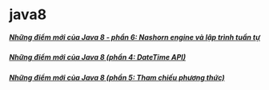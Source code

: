 # java8
##### [Những điểm mới của Java 8 - phần 6: Nashorn engine và lập trình tuần tự](http://smartjob.vn/nhung-diem-moi-cua-java-8-phan-6-nashorn-engine-va-lap-trinh-tuan-tu/)
##### [Những điểm mới của Java 8 (phần 4: DateTime API)](http://smartjob.vn/nhung-diem-moi-cua-java-8-phan-4-datetime-api/)
##### [Những điểm mới của Java 8 (phần 5: Tham chiếu phương thức)](http://smartjob.vn/nhung-diem-moi-cua-java-8-phan-5-tham-chieu-phuong-thuc/)
